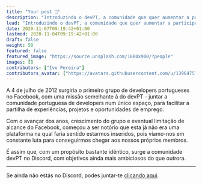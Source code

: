 ```yaml
---
title: "Your post 👋"
description: "Introduzindo o devPT, a comunidade que quer aumentar a participação Open-Source em território nacional com ferramentas de valor acrescentado ao país."
lead: "Introduzindo o devPT, a comunidade que quer aumentar a participação Open-Source em território nacional com ferramentas de valor acrescentado ao país."
date: 2020-11-07T09:19:42+01:00
lastmod: 2020-11-04T09:19:42+01:00
draft: false
weight: 50
featured: false
featured_image: "https://source.unsplash.com/1600x900/?people"
images: []
contributors: ["Ivo Pereira"]
contributors_avatar: ["https://avatars.githubusercontent.com/u/1396475?v=4"]
---
```


A 4 de julho de 2012 surgiria o primeiro grupo de developers portugueses no Facebook, com uma missão semelhante à do devPT - juntar a comunidade portuguesa de developers num único espaço, para facilitar a partilha de experiências, projetos e oportunidades de emprego.

Com o avançar dos anos, crescimento do grupo e eventual limitação de alcance do Facebook, começou a ser notório que esta já não era uma plataforma na qual faria sentido estarmos inseridos, pois víamo-nos em constante luta para conseguirmos chegar aos nossos próprios membros.

É assim que, com um propósito bastante idêntico, surge a comunidade devPT no Discord, com objetivos ainda mais ambiciosos do que outrora.

---

Se ainda não estás no Discord, podes juntar-te <a href="https://discord.gg/52apEBYQb2" target="_blank">clicando aqui</a>.
